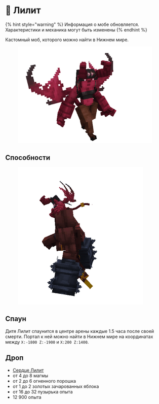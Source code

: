# 👿 Лилит

{% hint style="warning" %}
Информация о мобе обновляется. Характеристики и механика могут быть изменены
{% endhint %}

Кастомный моб, которого можно найти в Нижнем мире.

<figure><img src="../../../.gitbook/assets/succubus.gif" alt=""><figcaption></figcaption></figure>

## Способности

<figure><img src="../../../.gitbook/assets/succubus_golem.gif" alt=""><figcaption></figcaption></figure>

## Спаун

Дитя Лилит спаунится в центре арены каждые 1.5 часа после своей смерти. Портал к ней можно найти в Нижнем мире на координатах между `X:-1800 Z:-1900` и `X:200 Z:1400`.

## Дроп

* [Сердце Лилит](../../materialy/sweet\_heart.md)
* от 4 до 8 магмы
* от 2 до 6 огненного порошка
* от 1 до 2 золотых зачарованных яблока
* от 16 до 32 пузырька опыта
* 12 900 опыта
